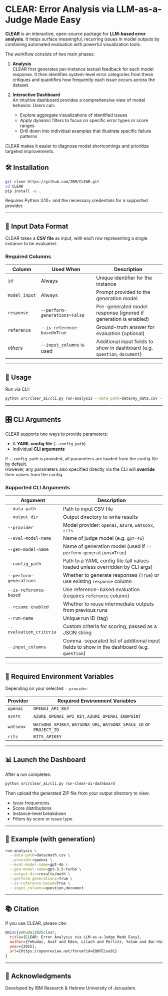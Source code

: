 # CLEAR: Error Analysis via LLM-as-a-Judge Made Easy

**CLEAR** is an interactive, open-source package for **LLM-based error analysis**. It helps surface meaningful, recurring issues in model outputs by combining automated evaluation with powerful visualization tools.

The workflow consists of two main phases:

1. **Analysis**  
   CLEAR first generates per-instance textual feedback for each model response. It then identifies system-level error categories from these critiques and quantifies how frequently each issue occurs across the dataset.

2. **Interactive Dashboard**  
   An intuitive dashboard provides a comprehensive view of model behavior. Users can:  
   - Explore aggregate visualizations of identified issues  
   - Apply dynamic filters to focus on specific error types or score ranges  
   - Drill down into individual examples that illustrate specific failure patterns

CLEAR makes it easier to diagnose model shortcomings and prioritize targeted improvements.


## 🛠 Installation

```bash
git clone https://github.com/IBM/CLEAR.git
cd CLEAR
pip install -e .
```

Requires Python 3.10+ and the necessary credentials for a supported provider.

---

## 📄 Input Data Format

CLEAR takes a **CSV file** as input, with each row representing a single instance to be evaluated.

### Required Columns

| Column        | Used When                         | Description                                                                 |
|---------------|-----------------------------------|-----------------------------------------------------------------------------|
| `id`          | Always                            | Unique identifier for the instance                                          |
| `model_input` | Always                            | Prompt provided to the generation model                                     |
| `response`    | `--perform-generations=False`     | Pre-generated model response (ignored if generation is enabled)             |
| `reference`   | `--is-reference-based=True`       | Ground-truth answer for evaluation (optional)                               |
| _others_      | `--input_columns` is used         | Additional input fields to show in dashboard (e.g. `question`, `document`)  |

---

## 🚀 Usage

Run via CLI:

```bash
python src/clear_ai/cli.py run-analysis --data-path=data/my_data.csv --provider=openai --eval-model-name=gpt-4o --output-dir=results --perform-generations=True
```

---

## 🎛 CLI Arguments

CLEAR supports two ways to provide parameters:  
- A **YAML config file** (`--config_path`)  
- Individual **CLI arguments**  

If `--config_path` is provided, all parameters are loaded from the config file by default.  
However, any parameters also specified directly via the CLI will **override** their values from the config.

### Supported CLI Arguments

| Argument               | Description                                                                                     |
|------------------------|-------------------------------------------------------------------------------------------------|
| `--data-path`          | Path to input CSV file                                                                          |
| `--output-dir`         | Output directory to write results                                                               |
| `--provider`           | Model provider: `openai`, `azure`, `watsonx`, `rits`                                            |
| `--eval-model-name`    | Name of judge model (e.g. `gpt-4o`)                                                              |
| `--gen-model-name`     | Name of generation model (used if `--perform-generations=True`)                                |
| `--config_path`        | Path to a YAML config file (all values loaded unless overridden by CLI args)                    |
| `--perform-generations`| Whether to generate responses (`True`) or use existing `response` column                        |
| `--is-reference-based` | Use reference-based evaluation (requires `reference` column)                                    |
| `--resume-enabled`     | Whether to reuse intermediate outputs from previous runs                                        |
| `--run-name`           | Unique run ID (tag)                                                                             |
| `--evaluation_criteria`| Custom criteria for scoring, passed as a JSON string                                            |
| `--input_columns`      | Comma-separated list of additional input fields to show in the dashboard (e.g. `question`)      |

---

## 🔑 Required Environment Variables

Depending on your selected `--provider`:

| Provider   | Required Environment Variables                                      |
|------------|---------------------------------------------------------------------|
| `openai`   | `OPENAI_API_KEY`                                                    |
| `azure`    | `AZURE_OPENAI_API_KEY`, `AZURE_OPENAI_ENDPOINT`                     |
| `watsonx`  | `WATSONX_APIKEY`, `WATSONX_URL`, `WATSONX_SPACE_ID` or `PROJECT_ID` |
| `rits`     | `RITS_APIKEY`                                                        |

---

## 📊 Launch the Dashboard

After a run completes:

```bash
python src/clear_ai/cli.py run-clear-ai-dashboard
```

Then upload the generated ZIP file from your output directory to view:

- Issue frequencies
- Score distributions
- Instance-level breakdown
- Filters by score or issue type

---

## 🧪 Example (with generation)

```bash
run-analysis \
  --data-path=data/math.csv \
  --provider=openai \
  --eval-model-name=gpt-4o \
  --gen-model-name=gpt-3.5-turbo \
  --output-dir=results/math \
  --perform-generations=True \
  --is-reference-based=True \
  --input_columns=question,document
```

---

## 📚 Citation

If you use CLEAR, please cite:

```bibtex
@misc{yehudai2025clear,
  title={CLEAR: Error Analysis via LLM-as-a-Judge Made Easy},
  author={Yehudai, Asaf and Eden, Lilach and Perlitz, Yotam and Bar-Haim, Roy and Shmueli-Scheuer, Michal},
  year={2025},
  url={https://openreview.net/forum?id=EQ0FEiuo81}
}
```

---

## 🤝 Acknowledgments

Developed by IBM Research & Hebrew University of Jerusalem.

